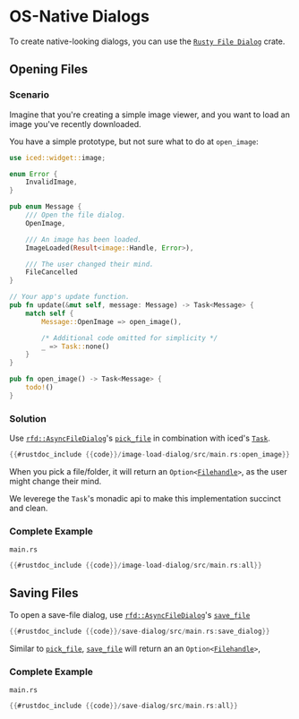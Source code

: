 # OS-Native Dialogs
To create native-looking dialogs, you can use the [`Rusty File Dialog`](https://crates.io/crates/rfd) crate.

## Opening Files
### Scenario
Imagine that you're creating a simple image viewer, and you want to load an image you've recently downloaded.

You have a simple prototype, but not sure what to do at `open_image`:

```rust
use iced::widget::image;

enum Error {
    InvalidImage,
}

pub enum Message {
    /// Open the file dialog.
    OpenImage,

    /// An image has been loaded.
    ImageLoaded(Result<image::Handle, Error>),

    /// The user changed their mind.
    FileCancelled
}

// Your app's update function.
pub fn update(&mut self, message: Message) -> Task<Message> {
    match self {
        Message::OpenImage => open_image(),

        /* Additional code omitted for simplicity */
        _ => Task::none()
    }
}

pub fn open_image() -> Task<Message> {
    todo!()
}

```

### Solution
Use [`rfd::AsyncFileDialog`](https://docs.rs/rfd/latest/rfd/struct.AsyncFileDialog.html)'s [`pick_file`](https://docs.rs/rfd/latest/rfd/struct.AsyncFileDialog.html#method.pick_file) in combination with iced's [`Task`](https://docs.rs/iced/0.13.1/iced/struct.Task.html).

```rust
{{#rustdoc_include {{code}}/image-load-dialog/src/main.rs:open_image}}

```

When you pick a file/folder, it will return an `Option<`[`Filehandle`](https://docs.rs/rfd/latest/rfd/struct.FileHandle.html)`>`, as the user might change their mind.

We leverege the `Task`'s monadic api to make this implementation succinct and clean. 

### Complete Example

`main.rs`

```rust
{{#rustdoc_include {{code}}/image-load-dialog/src/main.rs:all}}
```

## Saving Files

To open a save-file dialog, use [`rfd::AsyncFileDialog`](https://docs.rs/rfd/latest/rfd/struct.AsyncFileDialog.html)'s [`save_file`](https://docs.rs/rfd/latest/rfd/struct.AsyncFileDialog.html#method.save_file)


```rust
{{#rustdoc_include {{code}}/save-dialog/src/main.rs:save_dialog}}
```

Similar to [`pick_file`](https://docs.rs/rfd/latest/rfd/struct.AsyncFileDialog.html#method.pick_file),  [`save_file`](https://docs.rs/rfd/latest/rfd/struct.AsyncFileDialog.html#method.save_file) will return an an `Option<`[`Filehandle`](https://docs.rs/rfd/latest/rfd/struct.FileHandle.html)`>`, 

### Complete Example

`main.rs`

```rust
{{#rustdoc_include {{code}}/save-dialog/src/main.rs:all}}
```
